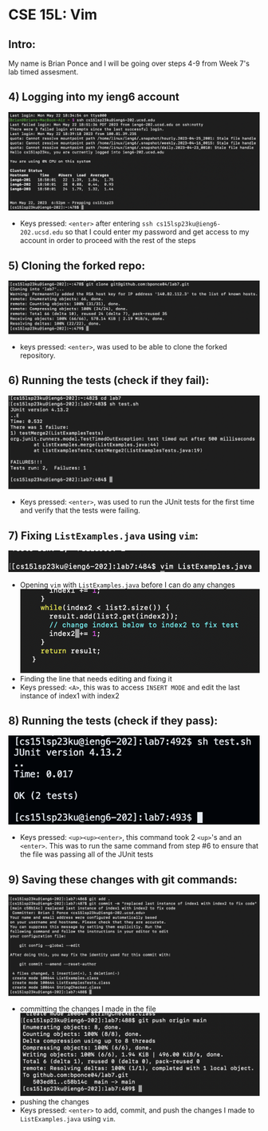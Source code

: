 # CSE 15L: Vim

## Intro:

My name is Brian Ponce and I will be going over steps 4-9 from Week 7's lab timed assesment. 

## 4) Logging into my ieng6 account

![log](https://github.com/bponce04/lab4/blob/main/logging%20into%20ieng6.png?raw=true)

* Keys pressed: `<enter>` after entering `ssh cs15lsp23ku@ieng6-202.ucsd.edu` so that I could enter my password and get access to my account in order to proceed with the rest of the steps

## 5) Cloning the forked repo:

![clone](https://github.com/bponce04/lab4/blob/main/cloning%20forked%20repo.png?raw=true)

* keys pressed: `<enter>`, was used to be able to clone the forked repository.

## 6) Running the tests (check if they fail):

![JUnit 1](https://github.com/bponce04/lab4/blob/main/JUnit%20tests%20fail.png?raw=true)

* Keys pressed: `<enter>`, was used to run the JUnit tests for the first time and verify that the tests were failing.

## 7) Fixing `ListExamples.java` using `vim`:

![vim](https://github.com/bponce04/lab4/blob/main/vimming%20code%20(before).png?raw=true)
* Opening `vim` with `ListExamples.java` before I can do any changes
![vim2](https://github.com/bponce04/lab4/blob/main/vimming%20code.png?raw=true)
* Finding the line that needs editing and fixing it
* Keys pressed: `<A>`, this was to access `INSERT MODE` and edit the last instance of index1 with index2

## 8) Running the tests (check if they pass):

![JUnit 2](https://github.com/bponce04/lab4/blob/main/JUnit%20pass.png?raw=true)

* Keys pressed: `<up><up><enter>`, this command took 2 `<up>`'s and an `<enter>`. This was to run the same command from step #6 to ensure that the file was passing all of the JUnit tests

## 9) Saving these changes with git commands:
![commit](https://github.com/bponce04/lab4/blob/main/adding%20and%20committing%20changes.png?raw=true)
* committing the changes I made in the file
![push](https://github.com/bponce04/lab4/blob/main/pushing%20changes.png?raw=true)
* pushing the changes
* Keys pressed: `<enter>` to add, commit, and push the changes I made to `ListExamples.java` using `vim`.

